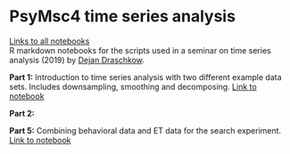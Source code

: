 # PsyMsc4 time series analysis  
[Links to all notebooks](https://aylinsgl.github.io/PsyMsc4_time_series_analysis/)  
R markdown notebooks for the scripts used in a seminar on time series analysis (2019) by [Dejan Draschkow](https://github.com/DejanDraschkow).

**Part 1:** Introduction to time series analysis with two different example data sets. Includes downsampling, smoothing and decomposing. [Link to notebook](part_1/index.html)

**Part 2:** 

**Part 5:** Combining behavioral data and ET data for the search experiment. [Link to notebook](part_5/index.html)

